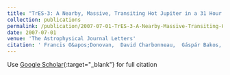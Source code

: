 ```yaml
---
title: "TrES-3: A Nearby, Massive, Transiting Hot Jupiter in a 31 Hour Orbit"
collection: publications
permalink: /publication/2007-07-01-TrES-3-A-Nearby-Massive-Transiting-Hot-Jupiter-in-a-31-Hour-Orbit
date: 2007-07-01
venue: 'The Astrophysical Journal Letters'
citation: ' Francis O&apos;Donovan,  David Charbonneau,  Gáspár Bakos,  Georgi Mandushev,  Edward Dunham,  Timothy Brown,  David Latham,  Guillermo Torres,  Alessandro Sozzetti,  Géza Kovács,  Mark Everett,  Nairn Baliber,  Márton Hidas,  Gilbert Esquerdo,  Markus Rabus,  Hans Deeg,  Juan Belmonte,  Lynne Hillenbrand,  Robert Stefanik, &quot;TrES-3: A Nearby, Massive, Transiting Hot Jupiter in a 31 Hour Orbit.&quot; The Astrophysical Journal Letters, 2007.'
---
```

Use [Google Scholar](https://scholar.google.com/scholar?q=TrES+3:+A+Nearby,+Massive,+Transiting+Hot+Jupiter+in+a+31+Hour+Orbit){:target="_blank"} for full citation